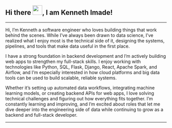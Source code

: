 ## Hi there <img src="https://raw.githubusercontent.com/MartinHeinz/MartinHeinz/master/wave.gif" width="30px">, I am Kenneth Imade!

---

Hi, I’m Kenneth a software engineer who loves building things that work behind the scenes. While I’ve always been drawn to data science, I’ve realized what I enjoy most is the technical side of it, designing the systems, pipelines, and tools that make data useful in the first place.

I have a strong foundation in backend development and I’m actively building web apps to strengthen my full-stack skills. I enjoy working with technologies like Python, SQL, Flask, Django, React, Apache Spark, and Airflow, and I’m especially interested in how cloud platforms and big data tools can be used to build scalable, reliable systems.

Whether it’s setting up automated data workflows, integrating machine learning models, or creating backend APIs for web apps, I love solving technical challenges and figuring out how everything fits together. I’m constantly learning and improving, and I’m excited about roles that let me dive deeper into the engineering side of data while continuing to grow as a backend and full-stack developer.

---
